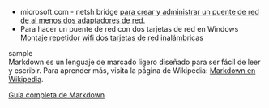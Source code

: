 

- microsoft.com - netsh bridge
[para crear y administrar un puente de red de al menos dos adaptadores de red.](https://learn.microsoft.com/es-es/windows-server/networking/technologies/netsh/netsh-bridge)
- Para hacer un puente de red con dos tarjetas de red en Windows  
[Montaje repetidor wifi dos tarjetas de red inalámbricas](https://soporte.zynco.es/support/solutions/articles/30000040558-montaje-repetidor-wifi-con-un-ordenador-con-dos-tarjetas-de-red-inal%C3%A1mbricas#:~:text=7%20Professional%20x64-,Manual:,pinchamos%20en%20Conexiones%20de%20Puente.&text=Bien%2C%20ya%20hemos%20creado%20el,no%20lo%20conect%C3%A9is%20a%20nada.&text=Aqu%C3%AD%20seleccionamos%20el%20segundo%20conjunto,que%20se%20conecten%20a%20%C3%A9l.&text=Ya%20lo%20tendremos%20todo%20listo,No%20me%20asigna%20IP!)



sample  
Markdown es un lenguaje de marcado ligero diseñado para ser fácil de leer y escribir. Para aprender más, visita la página de Wikipedia: [Markdown en Wikipedia](https://es.wikipedia.org/wiki/Markdown).


[Guía completa de Markdown](https://www.ejemplo.com/guia-markdown "Esta guía te enseñará todo sobre Markdown")

